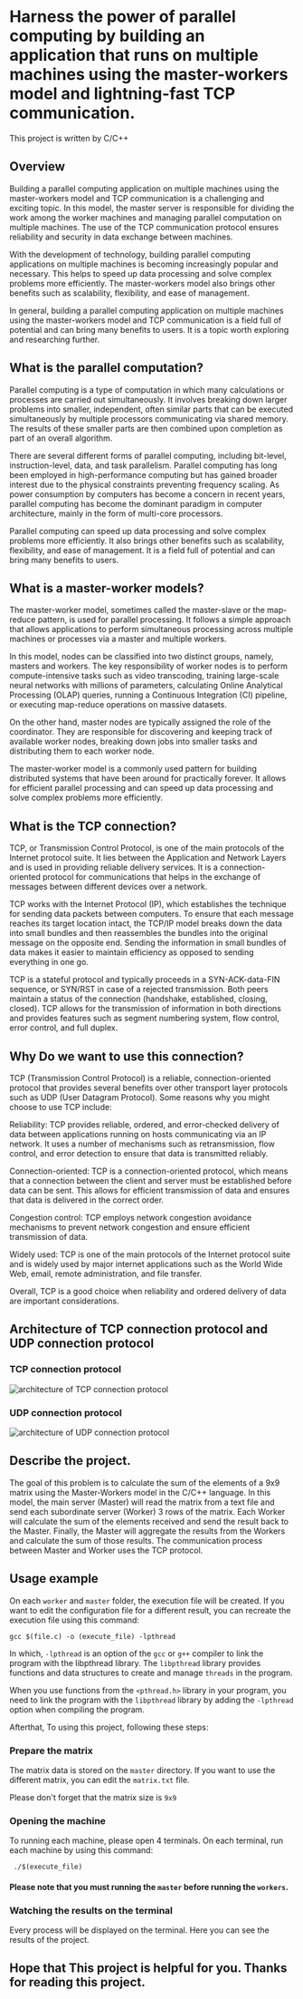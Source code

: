 # Harness the power of parallel computing by building an application that runs on multiple machines using the master-workers model and lightning-fast TCP communication.

This project is written by C/C++

## Overview
Building a parallel computing application on multiple machines using the master-workers model and TCP communication is a challenging and exciting topic. In this model, the master server is responsible for dividing the work among the worker machines and managing parallel computation on multiple machines. The use of the TCP communication protocol ensures reliability and security in data exchange between machines.

With the development of technology, building parallel computing applications on multiple machines is becoming increasingly popular and necessary. This helps to speed up data processing and solve complex problems more efficiently. The master-workers model also brings other benefits such as scalability, flexibility, and ease of management.

In general, building a parallel computing application on multiple machines using the master-workers model and TCP communication is a field full of potential and can bring many benefits to users. It is a topic worth exploring and researching further.

## What is the parallel computation?
Parallel computing is a type of computation in which many calculations or processes are carried out simultaneously. It involves breaking down larger problems into smaller, independent, often similar parts that can be executed simultaneously by multiple processors communicating via shared memory. The results of these smaller parts are then combined upon completion as part of an overall algorithm.

There are several different forms of parallel computing, including bit-level, instruction-level, data, and task parallelism. Parallel computing has long been employed in high-performance computing but has gained broader interest due to the physical constraints preventing frequency scaling. As power consumption by computers has become a concern in recent years, parallel computing has become the dominant paradigm in computer architecture, mainly in the form of multi-core processors.

Parallel computing can speed up data processing and solve complex problems more efficiently. It also brings other benefits such as scalability, flexibility, and ease of management. It is a field full of potential and can bring many benefits to users.

## What is a master-worker models?

The master-worker model, sometimes called the master-slave or the map-reduce pattern, is used for parallel processing. It follows a simple approach that allows applications to perform simultaneous processing across multiple machines or processes via a master and multiple workers.

In this model, nodes can be classified into two distinct groups, namely, masters and workers. The key responsibility of worker nodes is to perform compute-intensive tasks such as video transcoding, training large-scale neural networks with millions of parameters, calculating Online Analytical Processing (OLAP) queries, running a Continuous Integration (CI) pipeline, or executing map-reduce operations on massive datasets.

On the other hand, master nodes are typically assigned the role of the coordinator. They are responsible for discovering and keeping track of available worker nodes, breaking down jobs into smaller tasks and distributing them to each worker node.

The master-worker model is a commonly used pattern for building distributed systems that have been around for practically forever. It allows for efficient parallel processing and can speed up data processing and solve complex problems more efficiently.

## What is the TCP connection?
TCP, or Transmission Control Protocol, is one of the main protocols of the Internet protocol suite. It lies between the Application and Network Layers and is used in providing reliable delivery services. It is a connection-oriented protocol for communications that helps in the exchange of messages between different devices over a network.

TCP works with the Internet Protocol (IP), which establishes the technique for sending data packets between computers. To ensure that each message reaches its target location intact, the TCP/IP model breaks down the data into small bundles and then reassembles the bundles into the original message on the opposite end. Sending the information in small bundles of data makes it easier to maintain efficiency as opposed to sending everything in one go.

TCP is a stateful protocol and typically proceeds in a SYN-ACK-data-FIN sequence, or SYN/RST in case of a rejected transmission. Both peers maintain a status of the connection (handshake, established, closing, closed). TCP allows for the transmission of information in both directions and provides features such as segment numbering system, flow control, error control, and full duplex.

## Why Do we want to use this connection?
TCP (Transmission Control Protocol) is a reliable, connection-oriented protocol that provides several benefits over other transport layer protocols such as UDP (User Datagram Protocol). Some reasons why you might choose to use TCP include:

Reliability: TCP provides reliable, ordered, and error-checked delivery of data between applications running on hosts communicating via an IP network. It uses a number of mechanisms such as retransmission, flow control, and error detection to ensure that data is transmitted reliably.

Connection-oriented: TCP is a connection-oriented protocol, which means that a connection between the client and server must be established before data can be sent. This allows for efficient transmission of data and ensures that data is delivered in the correct order.

Congestion control: TCP employs network congestion avoidance mechanisms to prevent network congestion and ensure efficient transmission of data.

Widely used: TCP is one of the main protocols of the Internet protocol suite and is widely used by major internet applications such as the World Wide Web, email, remote administration, and file transfer.

Overall, TCP is a good choice when reliability and ordered delivery of data are important considerations.

## Architecture of TCP connection protocol and UDP connection protocol
### TCP connection protocol
![architecture of TCP connection protocol](https://topdev.vn/blog/wp-content/uploads/2020/10/Socket-tcp.png)

### UDP connection protocol
![architecture of UDP connection protocol](https://topdev.vn/blog/wp-content/uploads/2020/10/Socket-udp.png) 

## Describe the project.
The goal of this problem is to calculate the sum of the elements of a 9x9 matrix using the Master-Workers model in the C/C++ language. In this model, the main server (Master) will read the matrix from a text file and send each subordinate server (Worker) 3 rows of the matrix. Each Worker will calculate the sum of the elements received and send the result back to the Master. Finally, the Master will aggregate the results from the Workers and calculate the sum of those results. The communication process between Master and Worker uses the TCP protocol.

## Usage example 
On each `worker` and `master` folder, the execution file will be created. If you want to edit the configuration file for a different result, you can recreate the execution file using this command:


``` gcc $(file.c) -o (execute_file) -lpthread ```

In which, `-lpthread` is an option of the `gcc` or `g++` compiler to link the program with the libpthread library. The `libpthread` library provides functions and data structures to create and manage `threads` in the program.

When you use functions from the `<pthread.h>` library in your program, you need to link the program with the `libpthread` library by adding the `-lpthread` option when compiling the program.

Afterthat, To using this project, following these steps:

### Prepare the matrix

The matrix data is stored on the `master` directory. If you want to use the different matrix, you can edit the `matrix.txt` file. 

Please don't forget that the matrix size is `9x9`

### Opening the machine

To running each machine, please open 4 terminals. On each terminal, run each machine by using this command:

``` ./$(execute_file)```

#### Please note that you must running the `master` before running the `workers`.

### Watching the results on the terminal

Every process will be displayed on the terminal. Here you can see the results of the project.

## Hope that This project is helpful for you. Thanks for reading this project. 